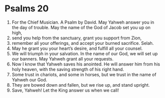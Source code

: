 ﻿
# Psalms 20
1. For the Chief Musician. A Psalm by David. May Yahweh answer you in the day of trouble. May the name of the God of Jacob set you up on high, 
2. send you help from the sanctuary, grant you support from Zion, 
3. remember all your offerings, and accept your burned sacrifice. Selah. 
4. May he grant you your heart’s desire, and fulfill all your counsel. 
5. We will triumph in your salvation. In the name of our God, we will set up our banners. May Yahweh grant all your requests. 
6. Now I know that Yahweh saves his anointed. He will answer him from his holy heaven, with the saving strength of his right hand. 
7. Some trust in chariots, and some in horses, but we trust in the name of Yahweh our God. 
8. They are bowed down and fallen, but we rise up, and stand upright. 
9. Save, Yahweh! Let the King answer us when we call! 

